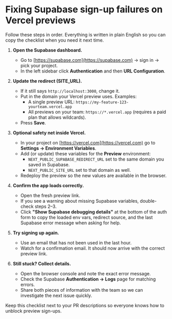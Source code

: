 # Fixing Supabase sign-up failures on Vercel previews

Follow these steps in order. Everything is written in plain English so you can copy the checklist when you need it next time.

1. **Open the Supabase dashboard.**
   * Go to [https://supabase.com](https://supabase.com) → sign in → pick your project.
   * In the left sidebar click **Authentication** and then **URL Configuration**.

2. **Update the redirect (SITE_URL).**
   * If it still says `http://localhost:3000`, change it.
   * Put in the domain your Vercel preview uses. Examples:
     * A single preview URL: `https://my-feature-123-yourteam.vercel.app`
     * All previews on your team: `https://*.vercel.app` (requires a paid plan that allows wildcards).
   * Press **Save**.

3. **Optional safety net inside Vercel.**
   * In your project on [https://vercel.com](https://vercel.com) go to **Settings → Environment Variables**.
   * Add (or update) these variables for the **Preview** environment:
     * `NEXT_PUBLIC_SUPABASE_REDIRECT_URL` set to the same domain you saved in Supabase.
     * `NEXT_PUBLIC_SITE_URL` set to that domain as well.
   * Redeploy the preview so the new values are available in the browser.

4. **Confirm the app loads correctly.**
   * Open the fresh preview link.
   * If you see a warning about missing Supabase variables, double-check steps 2–3.
   * Click **"Show Supabase debugging details"** at the bottom of the auth form to copy the loaded env vars, redirect source, and the last Supabase error message when asking for help.

5. **Try signing up again.**
   * Use an email that has not been used in the last hour.
   * Watch for a confirmation email. It should now arrive with the correct preview link.

6. **Still stuck? Collect details.**
   * Open the browser console and note the exact error message.
   * Check the Supabase **Authentication → Logs** page for matching errors.
   * Share both pieces of information with the team so we can investigate the next issue quickly.

Keep this checklist next to your PR descriptions so everyone knows how to unblock preview sign-ups.
